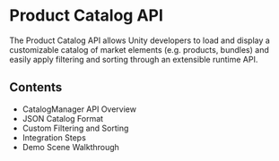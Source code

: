# Product Catalog API

The Product Catalog API allows Unity developers to load and display a customizable catalog of market elements (e.g. products, bundles) and easily apply filtering and sorting through an extensible runtime API.

## Contents
- CatalogManager API Overview
- JSON Catalog Format
- Custom Filtering and Sorting
- Integration Steps
- Demo Scene Walkthrough